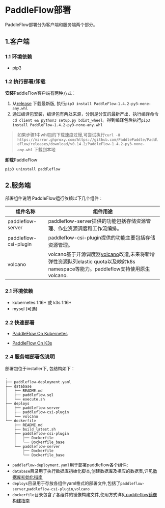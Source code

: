 # PaddleFlow部署
PaddleFlow部署分为客户端和服务端两个部分。
## 1.客户端
### 1.1 环境依赖
- pip3

### 1.2 执行部署/卸载

**安装**PaddleFlow客户端有两种方式：

1. 从[release](https://github.com/PaddlePaddle/PaddleFlow/releases) 下载最新版, 执行`pip3 install PaddleFlow-1.4.2-py3-none-any.whl`
2. 通过编译包安装，编译包有两处来源，分别是分支的最新产出、执行编译命令`cd client && python3 setup.py bdist_wheel`。得到编译包后执行`pip3 install PaddleFlow-1.4.2-py3-none-any.whl`

> 如果步骤1中whl包的下载速度过慢,可尝试执行`curl -O https://mirror.ghproxy.com/https://github.com/PaddlePaddle/PaddleFlow/releases/download/v0.14.2/PaddleFlow-1.4.2-py3-none-any.whl` 下载到本地

**卸载**PaddleFlow

`pip3 uninstall paddleflow`

## 2.服务端
部署组件说明
PaddleFlow运行依赖以下几个组件：</br>

| 组件名称              | 组件用途 |
| --------------------- | -------- |
| paddleflow-server     | paddleflow-server提供的功能包括存储资源管理、作业资源调度和工作流编排。 |
| paddleflow-csi-plugin | paddleflow-csi-plugin提供的功能主要包括存储资源管理。 |
| volcano               | volcano基于开源调度器[volcano](https://volcano.sh/zh/docs/architecture)改造,未来将新增弹性资源队列elastic quota以及映射k8s namespace等能力。paddleflow支持使用原生volcano.  |


### 2.1 环境依赖
- kubernetes 1.16+ 或 k3s 1.16+
- mysql (可选)

### 2.2 快速部署

- [PaddleFlow On Kubernetes](install_paddleflow_on_k8s.md)

- [PaddleFlow On K3s](install_paddleflow_on_k3s.md)


### 2.4 服务端部署包说明
部署包位于installer下, 包结构如下：

```
.
├── paddleflow-deployment.yaml
├── database
│   ├── README.md
│   ├── paddleflow.sql
│   └── execute.sh
├── deploys
│   ├── paddleflow-server
│   ├── paddleflow-csi-plugin
│   └── volcano
└── dockerfile
    ├── README.md
    ├── build_latest.sh
    ├── paddleflow-csi-plugin
    │   ├── Dockerfile
    │   └── Dockerfile_base
    └── paddleflow-server
        ├── Dockerfile
        └── Dockerfile_base
```
- `paddleflow-deployment.yaml`用于部署paddleflow各个组件;
- `database`目录用于执行数据库初始化脚本,创建数据库及相应的数据表,详见[数据库初始化指南](../../../installer/database/README.md)
- `deploys`目录用于存放各组件yaml格式的部署文件,包括了`paddleflow-server`,`paddleflow-csi-plugin`,`volcano`
- `dockerfile`目录包含了各组件的镜像构建文件,使用方式详见[paddleflow镜像构建指南](../../../installer/dockerfile/README.md)